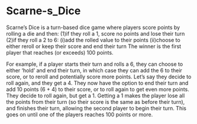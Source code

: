 # Scarne-s_Dice
Scarne’s Dice is a turn-based dice game where players score points by rolling a die and then: 
    (1)if they roll a 1, score no points and lose their turn
    (2)if they roll a 2 to 6: 
        (i)add the rolled value to their points 
        (ii)choose to either reroll or keep their score and end their turn 
    The winner is the first player that reaches (or exceeds) 100 points.
    
For example, if a player starts their turn and rolls a 6, they can choose to either ‘hold’ and end their turn, in which case they can add the 6 to their score, or to reroll and potentially score more points.
Let’s say they decide to roll again, and they get a 4. They now have the option to end their turn and add 10 points (6 + 4) to their score, or to roll again to get even more points.
They decide to roll again, but get a 1. Getting a 1 makes the player lose all the points from their turn (so their score is the same as before their turn), and finishes their turn, allowing the second player to begin their turn.
This goes on until one of the players reaches 100 points or more.
